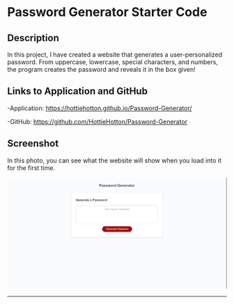 # Password Generator Starter Code
## Description
In this project, I have created a website that generates a user-personalized password. From uppercase, lowercase,
special characters, and numbers, the program creates the password and reveals it in the box given!

## Links to Application and GitHub
-Application: https://hottiehotton.github.io/Password-Generator/

-GitHub: https://github.com/HottieHotton/Password-Generator

## Screenshot
In this photo, you can see what the website will show when you load into it for the first time.
    
![Password Generator Page](assets\images\Password-Generator.png)
    
---